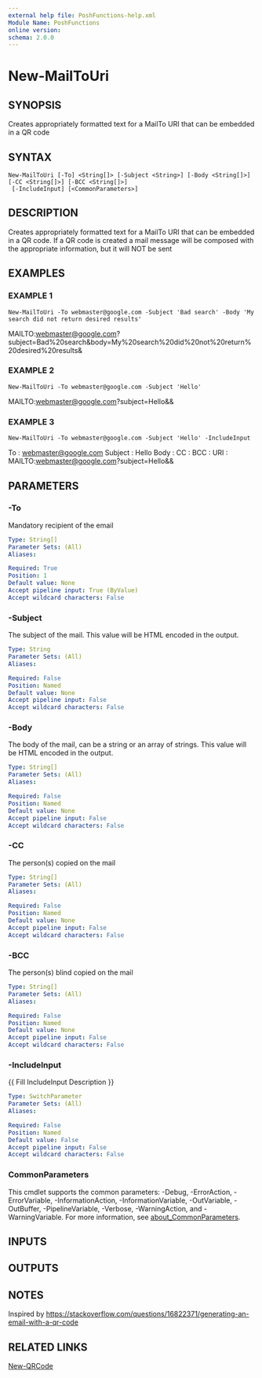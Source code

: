 ```yaml
---
external help file: PoshFunctions-help.xml
Module Name: PoshFunctions
online version:
schema: 2.0.0
---
```


# New-MailToUri

## SYNOPSIS
Creates appropriately formatted text for a MailTo URI that can be embedded in a QR code

## SYNTAX

```
New-MailToUri [-To] <String[]> [-Subject <String>] [-Body <String[]>] [-CC <String[]>] [-BCC <String[]>]
 [-IncludeInput] [<CommonParameters>]
```

## DESCRIPTION
Creates appropriately formatted text for a MailTo URI that can be embedded in a QR code.
If a QR code is created
a mail message will be composed with the appropriate information, but it will NOT be sent

## EXAMPLES

### EXAMPLE 1
```
New-MailToUri -To webmaster@google.com -Subject 'Bad search' -Body 'My search did not return desired results'
```

MAILTO:webmaster@google.com?subject=Bad%20search&body=My%20search%20did%20not%20return%20desired%20results&

### EXAMPLE 2
```
New-MailToUri -To webmaster@google.com -Subject 'Hello'
```

MAILTO:webmaster@google.com?subject=Hello&&

### EXAMPLE 3
```
New-MailToUri -To webmaster@google.com -Subject 'Hello' -IncludeInput
```

To      : webmaster@google.com
Subject : Hello
Body    :
CC      :
BCC     :
URI     : MAILTO:webmaster@google.com?subject=Hello&&

## PARAMETERS

### -To
Mandatory recipient of the email

```yaml
Type: String[]
Parameter Sets: (All)
Aliases:

Required: True
Position: 1
Default value: None
Accept pipeline input: True (ByValue)
Accept wildcard characters: False
```

### -Subject
The subject of the mail.
This value will be HTML encoded in the output.

```yaml
Type: String
Parameter Sets: (All)
Aliases:

Required: False
Position: Named
Default value: None
Accept pipeline input: False
Accept wildcard characters: False
```

### -Body
The body of the mail, can be a string or an array of strings.
This value will be HTML encoded in the output.

```yaml
Type: String[]
Parameter Sets: (All)
Aliases:

Required: False
Position: Named
Default value: None
Accept pipeline input: False
Accept wildcard characters: False
```

### -CC
The person(s) copied on the mail

```yaml
Type: String[]
Parameter Sets: (All)
Aliases:

Required: False
Position: Named
Default value: None
Accept pipeline input: False
Accept wildcard characters: False
```

### -BCC
The person(s) blind copied on the mail

```yaml
Type: String[]
Parameter Sets: (All)
Aliases:

Required: False
Position: Named
Default value: None
Accept pipeline input: False
Accept wildcard characters: False
```

### -IncludeInput
{{ Fill IncludeInput Description }}

```yaml
Type: SwitchParameter
Parameter Sets: (All)
Aliases:

Required: False
Position: Named
Default value: False
Accept pipeline input: False
Accept wildcard characters: False
```

### CommonParameters
This cmdlet supports the common parameters: -Debug, -ErrorAction, -ErrorVariable, -InformationAction, -InformationVariable, -OutVariable, -OutBuffer, -PipelineVariable, -Verbose, -WarningAction, and -WarningVariable. For more information, see [about_CommonParameters](http://go.microsoft.com/fwlink/?LinkID=113216).

## INPUTS

## OUTPUTS

## NOTES
Inspired by https://stackoverflow.com/questions/16822371/generating-an-email-with-a-qr-code

## RELATED LINKS

[New-QRCode]()

